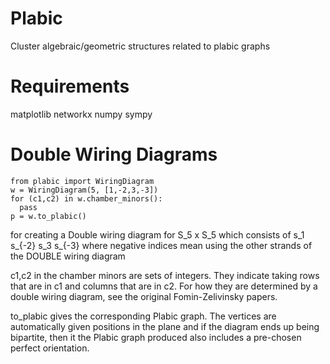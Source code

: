# Plabic
Cluster algebraic/geometric structures related to plabic graphs

# Requirements

matplotlib
networkx
numpy
sympy

# Double Wiring Diagrams

```
from plabic import WiringDiagram
w = WiringDiagram(5, [1,-2,3,-3])
for (c1,c2) in w.chamber_minors():
  pass
p = w.to_plabic()
```

for creating a Double wiring diagram for S_5 x S_5 which consists of s_1 s_{-2} s_3 s_{-3} where negative indices mean using the other strands of the DOUBLE wiring diagram

c1,c2 in the chamber minors are sets of integers. They indicate taking rows that are in c1 and columns that are in c2. For how they are determined by a double wiring diagram, see the original Fomin-Zelivinsky papers.

to_plabic gives the corresponding Plabic graph. The vertices are automatically given positions in the plane and if the diagram ends up being bipartite, then it the Plabic graph produced also includes a pre-chosen perfect orientation.
